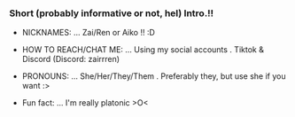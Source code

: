 ### Short (probably informative or not, hel) Intro.!!


-  NICKNAMES: ... Zai/Ren or Aiko !! :D
-  HOW TO REACH/CHAT ME: ... Using my social accounts . Tiktok & Discord (Discord: zairrren)
-  PRONOUNS: ... She/Her/They/Them . Preferably they, but use she if you want :>

-  Fun fact: ... I'm really platonic >O<


<!--
**go1qjo/go1qjo** is a ✨ _special_ ✨ repository because its `README.md` (this file) appears on your GitHub profile.

Here are some ideas to get you started:

- 🔭 I’m currently working on ...
- 🌱 I’m currently learning ...
- 👯 I’m looking to collaborate on ...
- 🤔 I’m looking for help with ...
- 💬 Ask me about ...
- 📫 How to reach me: ...
- 😄 Pronouns: ...
- ⚡ Fun fact: ...
-->
